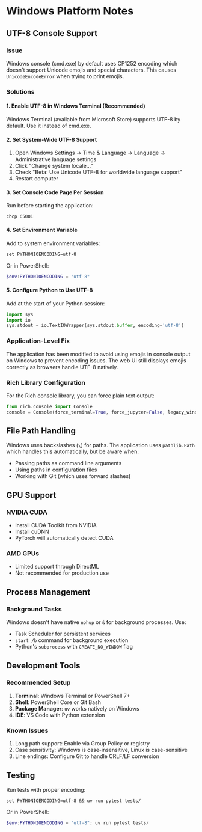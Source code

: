 # Windows Platform Notes

## UTF-8 Console Support

### Issue
Windows console (cmd.exe) by default uses CP1252 encoding which doesn't support Unicode emojis and special characters. This causes `UnicodeEncodeError` when trying to print emojis.

### Solutions

#### 1. Enable UTF-8 in Windows Terminal (Recommended)
Windows Terminal (available from Microsoft Store) supports UTF-8 by default. Use it instead of cmd.exe.

#### 2. Set System-Wide UTF-8 Support
1. Open Windows Settings → Time & Language → Language → Administrative language settings
2. Click "Change system locale..."
3. Check "Beta: Use Unicode UTF-8 for worldwide language support"
4. Restart computer

#### 3. Set Console Code Page Per Session
Run before starting the application:
```batch
chcp 65001
```

#### 4. Set Environment Variable
Add to system environment variables:
```batch
set PYTHONIOENCODING=utf-8
```

Or in PowerShell:
```powershell
$env:PYTHONIOENCODING = "utf-8"
```

#### 5. Configure Python to Use UTF-8
Add at the start of your Python session:
```python
import sys
import io
sys.stdout = io.TextIOWrapper(sys.stdout.buffer, encoding='utf-8')
```

### Application-Level Fix
The application has been modified to avoid using emojis in console output on Windows to prevent encoding issues. The web UI still displays emojis correctly as browsers handle UTF-8 natively.

### Rich Library Configuration
For the Rich console library, you can force plain text output:
```python
from rich.console import Console
console = Console(force_terminal=True, force_jupyter=False, legacy_windows=True)
```

## File Path Handling

Windows uses backslashes (`\`) for paths. The application uses `pathlib.Path` which handles this automatically, but be aware when:
- Passing paths as command line arguments
- Using paths in configuration files
- Working with Git (which uses forward slashes)

## GPU Support

### NVIDIA CUDA
- Install CUDA Toolkit from NVIDIA
- Install cuDNN
- PyTorch will automatically detect CUDA

### AMD GPUs
- Limited support through DirectML
- Not recommended for production use

## Process Management

### Background Tasks
Windows doesn't have native `nohup` or `&` for background processes. Use:
- Task Scheduler for persistent services
- `start /b` command for background execution
- Python's `subprocess` with `CREATE_NO_WINDOW` flag

## Development Tools

### Recommended Setup
1. **Terminal**: Windows Terminal or PowerShell 7+
2. **Shell**: PowerShell Core or Git Bash
3. **Package Manager**: `uv` works natively on Windows
4. **IDE**: VS Code with Python extension

### Known Issues
1. Long path support: Enable via Group Policy or registry
2. Case sensitivity: Windows is case-insensitive, Linux is case-sensitive
3. Line endings: Configure Git to handle CRLF/LF conversion

## Testing

Run tests with proper encoding:
```batch
set PYTHONIOENCODING=utf-8 && uv run pytest tests/
```

Or in PowerShell:
```powershell
$env:PYTHONIOENCODING = "utf-8"; uv run pytest tests/
```